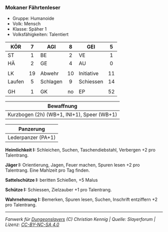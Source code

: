 ### Mokaner Fährtenleser

- Gruppe: Humanoide
- Volk: Mensch
- Klasse: Späher 1
- Volksfähigkeiten: Talentiert

| KÖR    |  7  | AGI      |  8  | GEI        |  5  |
| ------ | :-: | -------- | :-: | ---------- | :-: |
| ST     |  1  | BE       |  2  | VE         |  1  |
| HÄ     |  2  | GE       |  4  | AU         |  0  |
|        |     |          |     |            |     |
| LK     | 19  | Abwehr   | 10  | Initiative | 11  |
| Laufen |  5  | Schlagen |  9  | Schiessen  | 14  |
|        |     |          |     |            |     |
| GH     |  1  | GK       | no  | EP         | 52  |

|                 Bewaffnung                 |
| :----------------------------------------: |
| Kurzbogen (2h) (WB+1, INI+1), Speer (WB+1) |

|     Panzerung      |
| :----------------: |
| Lederpanzer (PA+1) |

**Heimlichkeit I:** Schleichen, Suchen, Taschendiebstahl, Verbergen +2 pro Talentrang.

**Jäger I:** Orientierung, Jagen, Feuer machen, Spuren lesen +2 pro Talentrang. Eine Mahlzeit pro Tag finden.

**Sattelschütze I:** beritten Schießen, +5 Malus

**Schütze I:** Schiessen, Zielzauber +1 pro Talentrang.

**Wahrnehmung I:** Bemerken, Spuren lesen, Suchen, Inschrift entziffern +2 pro Talentrang.

---

_Fanwerk für [Dungeonslayers](https://www.dungeonslayers.net/) (C) Christian Kennig | Quelle: Slayerforum | Lizenz: [CC-BY-NC-SA 4.0](https://creativecommons.org/licenses/by-nc-sa/4.0/deed.de)_
